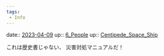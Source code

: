 ```yaml
---
tags:
 - Info
---
```


date:: [2023-04-09](/Daily_Note/2023-04-09.md)
up:: [6_People](Bar/Novel/Nacaria/6_People.md)
up:: [Centipede_Space_Ship](Bar/Novel/Nacaria/Centipede_Space_Ship.md)

これは歴史書じゃない、
災害対処マニュアルだ！